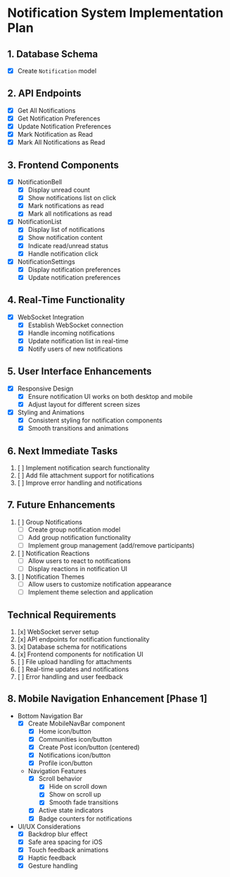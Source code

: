 # Notification System Implementation Plan

## 1. Database Schema
- [x] Create `Notification` model

## 2. API Endpoints
- [x] Get All Notifications
- [x] Get Notification Preferences
- [x] Update Notification Preferences
- [x] Mark Notification as Read
- [x] Mark All Notifications as Read

## 3. Frontend Components
- [x] NotificationBell
  - [x] Display unread count
  - [x] Show notifications list on click
  - [x] Mark notifications as read
  - [x] Mark all notifications as read

- [x] NotificationList
  - [x] Display list of notifications
  - [x] Show notification content
  - [x] Indicate read/unread status
  - [x] Handle notification click

- [x] NotificationSettings
  - [x] Display notification preferences
  - [x] Update notification preferences

## 4. Real-Time Functionality
- [x] WebSocket Integration
  - [x] Establish WebSocket connection
  - [x] Handle incoming notifications
  - [x] Update notification list in real-time
  - [x] Notify users of new notifications

## 5. User Interface Enhancements
- [x] Responsive Design
  - [x] Ensure notification UI works on both desktop and mobile
  - [x] Adjust layout for different screen sizes

- [x] Styling and Animations
  - [x] Consistent styling for notification components
  - [x] Smooth transitions and animations

## 6. Next Immediate Tasks
1. [ ] Implement notification search functionality
2. [ ] Add file attachment support for notifications
3. [ ] Improve error handling and notifications

## 7. Future Enhancements
1. [ ] Group Notifications
   - [ ] Create group notification model
   - [ ] Add group notification functionality
   - [ ] Implement group management (add/remove participants)

2. [ ] Notification Reactions
   - [ ] Allow users to react to notifications
   - [ ] Display reactions in notification UI

3. [ ] Notification Themes
   - [ ] Allow users to customize notification appearance
   - [ ] Implement theme selection and application

## Technical Requirements
1. [x] WebSocket server setup
2. [x] API endpoints for notification functionality
3. [x] Database schema for notifications
4. [x] Frontend components for notification UI
5. [ ] File upload handling for attachments
6. [ ] Real-time updates and notifications
7. [ ] Error handling and user feedback

## 8. Mobile Navigation Enhancement [Phase 1]
- Bottom Navigation Bar
  - [x] Create MobileNavBar component
    - [x] Home icon/button
    - [x] Communities icon/button
    - [x] Create Post icon/button (centered)
    - [x] Notifications icon/button
    - [x] Profile icon/button
  - Navigation Features
    - [x] Scroll behavior
      - [x] Hide on scroll down
      - [x] Show on scroll up
      - [x] Smooth fade transitions
    - [x] Active state indicators
    - [x] Badge counters for notifications

- UI/UX Considerations
  - [x] Backdrop blur effect
  - [x] Safe area spacing for iOS
  - [x] Touch feedback animations
  - [x] Haptic feedback
  - [x] Gesture handling